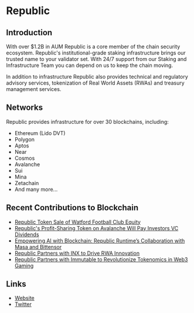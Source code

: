 # Republic

## Introduction

With over $1.2B in AUM Republic is a core member of the chain security ecosystem. Republic's institutional-grade staking infrastructure brings our trusted name to your validator set. With 24/7 support from our Staking and Infrastructure Team you can depend on us to keep the chain moving.

In addition to infrastructure Republic also provides technical and regulatory advisory services, tokenization of Real World Assets (RWAs) and treasury management services.

## Networks

Republic provides infrastructure for over 30 blockchains, including:

- Ethereum (Lido DVT)
- Polygon
- Aptos
- Near
- Cosmos
- Avalanche
- Sui
- Mina
- Zetachain
- And many more...

## Recent Contributions to Blockchain

- [Republic Token Sale of Watford Football Club Equity](https://www.forbes.com/sites/nimrodlehavi/2024/06/04/tokenized-exotic-rwas-are-piquing-investor-interest/)
- [Republic's Profit-Sharing Token on Avalanche Will Pay Investors VC Dividends](https://www.coindesk.com/business/2023/11/17/republics-profit-sharing-token-on-avalanche-will-pay-investors-vc-dividends/)
- [Empowering AI with Blockchain: Republic Runtime’s Collaboration with Masa and Bittensor](https://republic.com/blog/crypto/empowering-ai-with-blockchain-republic-runtime-s-collaboration-with-masa-and)
- [Republic Partners with INX to Drive RWA Innovation](https://www.marketscreener.com/quote/stock/THE-INX-DIGITAL-COMPANY-I-132254356/news/The-INX-Digital-Company-Inc-and-Republic-Strengthen-Strategic-Partnership-to-Drive-Real-World-Asse-47441399/)
- [Republic Partners with Immutable to Revolutionize Tokenomics in Web3 Gaming](https://blockster.com/republic-crypto-partners-with-immutable-to-revolutionize-tokenomics-in-web3-gaming)

## Links

- [Website](https://republic.com)
- [Twitter](https://x.com/republiccrypto)
